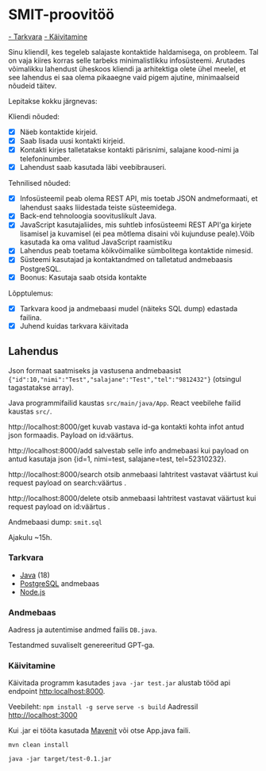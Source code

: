 # SMIT-proovitöö

[- Tarkvara](#tarkvara)
[- Käivitamine](#käivitamine)

Sinu kliendil, kes tegeleb salajaste kontaktide haldamisega, on probleem. Tal on vaja kiires korras selle tarbeks minimalistlikku infosüsteemi. Arutades võimalikku lahendust üheskoos kliendi ja arhitektiga olete ühel meelel, et see lahendus ei saa olema pikaaegne vaid pigem ajutine, minimaalseid nõudeid täitev.

Lepitakse kokku järgnevas:

Kliendi nõuded:

- [X] Näeb kontaktide kirjeid.
- [X] Saab lisada uusi kontakti kirjeid.
- [X] Kontakti kirjes talletatakse kontakti pärisnimi, salajane kood-nimi ja telefoninumber.
- [X] Lahendust saab kasutada läbi veebibrauseri.

Tehnilised nõuded:

- [X] Infosüsteemil peab olema REST API, mis toetab JSON andmeformaati, et lahendust saaks liidestada teiste süsteemidega.
- [X] Back-end tehnoloogia soovituslikult Java.
- [X] JavaScript kasutajaliides, mis suhtleb infosüsteemi REST API'ga kirjete lisamisel ja kuvamisel (ei pea mõtlema disaini või kujunduse peale).Võib kasutada ka oma valitud JavaScript raamistiku
- [X] Lahendus peab toetama kõikvõimalike sümbolitega kontaktide nimesid.
- [X] Süsteemi kasutajad ja kontaktandmed on talletatud andmebaasis PostgreSQL.
- [X] Boonus: Kasutaja saab otsida kontakte

Lõpptulemus:

- [X] Tarkvara kood ja andmebaasi mudel (näiteks SQL dump) edastada failina.
- [X] Juhend kuidas tarkvara käivitada

## Lahendus

Json formaat saatmiseks ja vastusena andmebaasist `{"id":10,"nimi":"Test","salajane":"Test","tel":"9812432"}` (otsingul tagastatakse array).

Java programmifailid kaustas `src/main/java/App`.
React veebilehe failid kaustas `src/`.

http://localhost:8000/get kuvab vastava id-ga kontakti kohta infot antud json formaadis. Payload on id:väärtus.

http://localhost:8000/add salvestab selle info andmebaasi kui payload on antud kasutaja json {id=1, nimi=test, salajane=test, tel=52310232}.

http://localhost:8000/search otsib anmebaasi lahtritest vastavat väärtust kui request payload on search:väärtus .

http://localhost:8000/delete otsib anmebaasi lahtritest vastavat väärtust kui request payload on id:väärtus .

Andmebaasi dump: `smit.sql`

Ajakulu ~15h.

### Tarkvara

* [Java](https://www.java.com/en/) (18)
* [PostgreSQL](https://www.postgresql.org/) andmebaas
* [Node.js](https://nodejs.org/en)

### Andmebaas

Aadress ja autentimise andmed failis `DB.java`.

Testandmed suvaliselt genereeritud GPT-ga.

### Käivitamine

Käivitada programm kasutades `java -jar test.jar` alustab tööd api endpoint [http:localhost:8000](http://localhost:8000/).

Veebileht:
`npm install -g serve`
`serve -s build`
Aadressil [http://localhost:3000](http://localhost:3000)

Kui .jar ei tööta kasutada [Mavenit](https://maven.apache.org/) või otse App.java faili.

```
mvn clean install
```

```
java -jar target/test-0.1.jar
```
